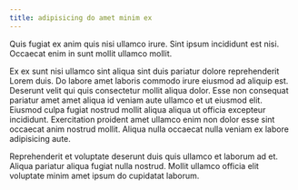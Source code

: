 ```yaml
---
title: adipisicing do amet minim ex
---
```


Quis fugiat ex anim quis nisi ullamco irure. Sint ipsum incididunt est nisi. Occaecat enim in sunt mollit ullamco mollit.

Ex ex sunt nisi ullamco sint aliqua sint duis pariatur dolore reprehenderit Lorem duis. Do labore amet laboris commodo irure eiusmod ad aliquip est. Deserunt velit qui quis consectetur mollit aliqua dolor. Esse non consequat pariatur amet amet aliqua id veniam aute ullamco et ut eiusmod elit. Eiusmod culpa fugiat nostrud mollit aliqua aliqua ut officia excepteur incididunt. Exercitation proident amet ullamco enim non dolor esse sint occaecat anim nostrud mollit. Aliqua nulla occaecat nulla veniam ex labore adipisicing aute.

Reprehenderit et voluptate deserunt duis quis ullamco et laborum ad et. Aliqua pariatur aliqua fugiat nulla nostrud. Mollit ullamco officia elit voluptate minim amet ipsum do cupidatat laborum.